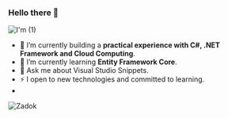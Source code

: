 ### Hello there 👋
![I'm (1)](https://user-images.githubusercontent.com/65626254/172077544-e21e1bf4-28b8-4473-b3f4-d8c5a7d7c2b4.gif)


- 🔭 I’m currently building a **practical experience with C#, .NET Framework and Cloud Computing**.
- 🌱 I’m currently learning **Entity Framework Core**.
- 💬 Ask me about Visual Studio Snippets.
- ⚡ I open to new technologies and committed to learning.
- 
<img src="https://komarev.com/ghpvc/?username=ZadokJoshua&color=green" alt="Zadok" />
